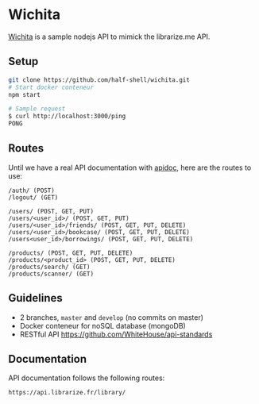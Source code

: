 # Wichita
[Wichita](https://github.com/half-shell/wichita) is a sample nodejs API to mimick the librarize.me API.

## Setup
```bash
git clone https://github.com/half-shell/wichita.git
# Start docker conteneur
npm start

# Sample request
$ curl http://localhost:3000/ping
PONG
```

## Routes
Until we have a real API documentation with [apidoc](https://apidocjs.com), here are the routes to use:

```
/auth/ (POST)
/logout/ (GET)

/users/ (POST, GET, PUT)
/users/<user_id>/ (POST, GET, PUT)
/users/<user_id>/friends/ (POST, GET, PUT, DELETE)
/users/<user_id>/bookcase/ (POST, GET, PUT, DELETE)
/users<user_id>/borrowings/ (POST, GET, PUT, DELETE)

/products/ (POST, GET, PUT, DELETE)
/products/<product_id> (POST, GET, PUT, DELETE)
/products/search/ (GET)
/products/scanner/ (GET)

```

## Guidelines
* 2 branches, `master` and `develop` (no commits on master)
* Docker conteneur for noSQL database (mongoDB)
* RESTful API https://github.com/WhiteHouse/api-standards

## Documentation
API documentation follows the following routes:
```
https://api.librarize.fr/library/
```
